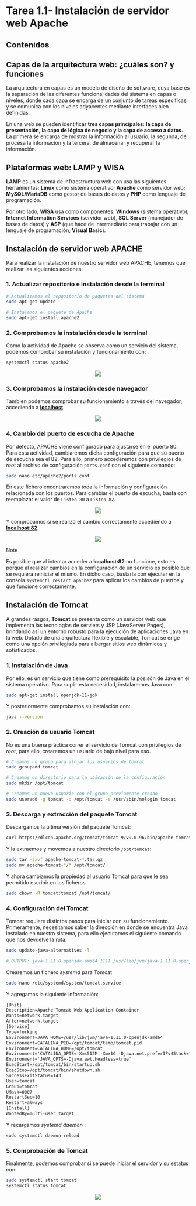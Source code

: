 # Tarea 1.1- Instalación de servidor web Apache

## Contenidos

## Capas de la arquitectura web: ¿cuáles son? y funciones

La arquitectura en capas es un modelo de diseño de software, cuya base es la separación de las diferentes funcionalidades del sistema en capas o niveles, donde cada capa se encarga de un conjunto de tareas específicas y se comunica con los niveles adyacentes mediante interfaces bien definidas.

En una web se pueden identificar __tres capas principales__: __la capa de presentación, la capa de lógica de negocio y la capa de acceso a datos.__ La primera se encarga de mostrar la información al usuario; la segunda, de procesa la información y la tercera, de almacenar y recuperar la información.

## Plataformas web: LAMP y WISA

__LAMP__ es un sistema de infraestructura web con usa las siguientes herramientas: __Linux__ como sistema operativo; __Apache__ como servidor web; __MySQL/MariaDB__ como gestor de bases de datos y __PHP__ como lenguaje de programación.

Por otro lado, __WISA__ usa como componentes: __Windows__ (sistema operativo), __Internet Information Services__ (servidor web), __SQL Server__ (manejador de bases de datos) y __ASP__ (que hace de intermediario para trabajar con un lenguaje de programación, __Visual Basic__).

## Instalación de servidor web APACHE

Para realizar la instalación de nuestro servidor web APACHE, tenemos que realizar las siguientes acciones: 

### 1. Actualizar repositorio e instalación desde la terminal
```sh
# Actualizamos el repositorio de paquetes del sistema
sudo apt-get update

# Instalamos el paquete de Apache
sudo apt-get install apache2    
```

### 2. Comprobamos la instalación desde la terminal

Como la actividad de Apache se observa como un servicio del sistema, podemos comprobar su instalación y funcionamiento con:
```sh
systemctl status apache2
```

<div align=center>
    <img src="./img/comprobacion-consola.png">
</div>

### 3. Comprobamos la instalación desde navegador

Tambien podemos comprobar su funcionamiento a través del navegador, accediendo a __[localhost](http://localhost)__.

<div align=center>
    <img src="./img/comprobacion-navegador.png">
</div>

### 4. Cambio del puerto de escucha de Apache

Por defecto, APACHE viene configurado para ajustarse en el puerto 80. Para esta actividad, cambiaremos dicha configuración para que su puerto de escucha sea el 82. Para ello, primero accederemos con privilegios de _root_ al archivo de configuración `ports.conf` con el siguiente comando:

```sh
sudo nano etc/apache2/ports.conf
```

En este fichero encontraremos toda la información y configuración relacionada con los puertos. Para cambiar el puerto de escucha, basta con reemplazar el valor de `Listen 80` a `Listen 82`.

<div align=center>
    <img src="./img/cambio-puerto.png">
</div>

Y comprobamos si se realizó el cambio correctamente accediendo a __[localhost:82](http://localhost:82)__.

<div align=center>
    <img src="./img/navegador-puerto.png">
</div>

> [!NOTE]
> Es posible que al intentar acceder a __localhost:82__ no funcione, esto es porque al realizar cambios en la configuración de un servicio es posible que se requiera reiniciar el mismo. En dicho caso, bastaría con ejecutar en la consola `systemctl restart apache2` para aplicar los cambios de puertos y que funcione correctamente.

## Instalación de Tomcat

A grandes rasgos, __Tomcat__ se presenta como un servidor web que implementa las tecnologías de servlets y JSP (JavaServer Pages), brindando así un entorno robusto para la ejecución de aplicaciones Java en la web. Dotado de una arquitectura flexible y escalable, Tomcat se erige como una opción privilegiada para albergar sitios web dinámicos y sofisticados.

### 1. Instalación de Java

Por ello, es un servicio que tiene como prerequisito la posisón de Java en el sistema operativo. Para suplir esta necesidad, instalaremos Java con:

```sh
sudo apt-get install openjdk-11-jdk
```

Y posteriormente comprobamos su instalación con:
```sh
java --version
```

### 2. Creación de usuario Tomcat

No es una buena práctica correr el servicio de Tomcat con privilegios de _root_, para ello, crearemos un usuario de bajo nivel para eso.

```sh
# Creamos un grupo para alojar los usuarios de tomcat
sudo groupadd tomcat

# Creamos un directorio para la ubicación de la configuración 
sudo mkdir /opt/tomcat

# Creamos un nuevo usuario con el grupo previamente creado
sudo useradd -g tomcat -d /opt/tomcat -s /usr/sbin/nologin tomcat
```

### 3. Descarga y extracción del paquete Tomcat

Descargamos la última versión del paquete Tomcat:
```sh
curl https://dlcdn.apache.org/tomcat/tomcat-9/v9.0.96/bin/apache-tomcat-9.0.96.tar.gz -o apache-tomcat-9.0.96.tar.gz
```

Y la extraemos y movemos a nuestro directorio `/opt/tomcat`:

```sh
sudo tar -zxvf apache-tomcat-*.tar.gz
sudo mv apache-tomcat-*/* /opt/tomcat/
```

Y ahora cambiamos la propiedad al usuario Tomcat para que le sea permitido escribir en los ficheros

```sh
sudo chown -R tomcat:tomcat /opt/tomcat/
```

### 4. Configuración del Tomcat

Tomcat requiere distintos pasos para iniciar con su funcionamiento. Primeramente, necesitamos saber la dirección en donde se encuentra Java instalado en nuestro sistema, para ello ejecutamos el siguiente comando que nos devuelve la ruta:

```sh
sudo update-java-alternatives -l

# OUTPUT: java-1.11.0-openjdk-amd64 1111 /usr/lib/jvm/java-1.11.0-openjdk-amd64
```

Crearemos un fichero _systemd_ para Tomcat
```sh
sudo nano /etc/systemd/system/tomcat.service
```

Y agregamos la siguiente información:
```txt
[Unit]
Description=Apache Tomcat Web Application Container
Wants=network.target
After=network.target
[Service]
Type=forking
Environment=JAVA_HOME=/usr/lib/jvm/java-1.11.0-openjdk-amd64
Environment=CATALINA_PID=/opt/tomcat/temp/tomcat.pid
Environment=CATALINA_HOME=/opt/tomcat
Environment='CATALINA_OPTS=-Xms512M -Xmx1G -Djava.net.preferIPv4Stack=true'
Environment='JAVA_OPTS=-Djava.awt.headless=true'
ExecStart=/opt/tomcat/bin/startup.sh
ExecStop=/opt/tomcat/bin/shutdown.sh
SuccessExitStatus=143
User=tomcat
Group=tomcat
UMask=0007
RestartSec=10
Restart=always
[Install]
WantedBy=multi-user.target
```

Y recargamos _systemd daemon_ :
```sh
sudo systemctl daemon-reload
```

### 5. Comprobación de Tomcat

Finalmente, podemos comprobar si se puede iniciar el servidor y su estatus con:

```sh
sudo systemctl start tomcat
systemctl status tomcat
```

<div align=center>
    <img src="./img/comprobacion-tomcat.png">
</div>
